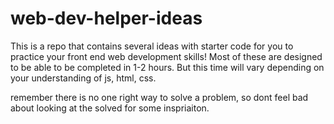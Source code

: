 # web-dev-helper-ideas

This is a repo that contains several ideas with starter code for you to practice your front end web development skills!
Most of these are designed to be able to be completed in 1-2 hours. But this time will vary depending on your understanding of js, html, css.

remember there is no one right way to solve a problem, so dont feel bad about looking at the solved for some inspriaiton.
